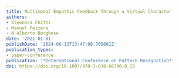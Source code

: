```yaml
---
title: Multimodal Empathic Feedback Through a Virtual Character
authors:
- Eleonora Chitti
- Manuel Pezzera
- N Alberto Borghese
date: '2021-01-01'
publishDate: '2024-06-13T13:47:08.709601Z'
publication_types:
- paper-conference
publication: '*International Conference on Pattern Recognition*'
doi: https://doi.org/10.1007/978-3-030-68790-8_13
---
```

